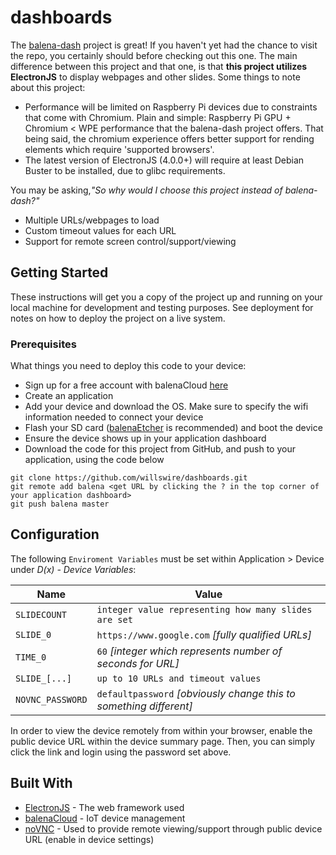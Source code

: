 # dashboards

The [balena-dash](https://github.com/balena-io-projects/balena-dash) project is great! If you haven't yet had the chance to visit the repo, you certainly should before checking out this one. The main difference between this project and that one, is that **this project utilizes ElectronJS** to display webpages and other slides. Some things to note about this project:

 - Performance will be limited on Raspberry Pi devices due to constraints that come with Chromium.  Plain and simple: Raspberry Pi GPU + Chromium < WPE performance that the balena-dash project offers. That being said, the chromium experience offers better support for rending elements which require 'supported browsers'.
 - The latest version of ElectronJS (4.0.0+) will require at least Debian Buster to be installed, due to glibc requirements.

You may be asking,*"So why would I choose this project instead of balena-dash?"*

- Multiple URLs/webpages to load
- Custom timeout values for each URL
- Support for remote screen control/support/viewing

## Getting Started

These instructions will get you a copy of the project up and running on your local machine for development and testing purposes. See deployment for notes on how to deploy the project on a live system.

### Prerequisites

What things you need to deploy this code to your device:

- Sign up for a free account with balenaCloud [here](https://dashboard.balena-cloud.com/signup?utm_source=efp&utm_campaign=balenadash)
- Create an application
- Add your device and download the OS.  Make sure to specify the wifi information needed to connect your device
- Flash your SD card ([balenaEtcher](https://www.balena.io/etcher) is recommended) and boot the device
- Ensure the device shows up in your application dashboard
- Download the code for this project from GitHub, and push to your application, using the code below

```
git clone https://github.com/willswire/dashboards.git
git remote add balena <get URL by clicking the ? in the top corner of your application dashboard>
git push balena master
```

## Configuration

The following `Enviroment Variables` must be set within Application > Device under *D(x) - Device Variables*:

| Name             | Value                                                        |
| ---------------- | ------------------------------------------------------------ |
| `SLIDECOUNT`     | `integer value representing how many slides are set`  |
| `SLIDE_0`        | `https://www.google.com` _[fully qualified URLs]_            |
| `TIME_0`         | `60` _[integer which represents number of seconds for URL]_  |
| `SLIDE_[...]`    | `up to 10 URLs and timeout values`  |
| `NOVNC_PASSWORD` | `defaultpassword` *[obviously change this to something different]* |

In order to view the device remotely from within your browser, enable the public device URL within the device summary page.  Then, you can simply click the link and login using the password set above.

## Built With

- [ElectronJS](https://electronjs.org) - The web framework used
- [balenaCloud](https://balena.io/) - IoT device management
- [noVNC](https://github.com/novnc/noVNC) - Used to provide remote viewing/support through public device URL (enable in device settings)

